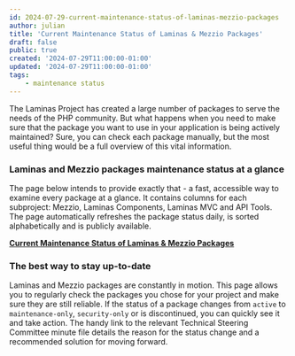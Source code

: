 ```yaml
---
id: 2024-07-29-current-maintenance-status-of-laminas-mezzio-packages
author: julian
title: 'Current Maintenance Status of Laminas & Mezzio Packages'
draft: false
public: true
created: '2024-07-29T11:00:00-01:00'
updated: '2024-07-29T11:00:00-01:00'
tags:
    - maintenance status
---
```


The Laminas Project has created a large number of packages to serve the needs of the PHP community.
But what happens when you need to make sure that the package you want to use in your application is being actively
maintained?
Sure, you can check each package manually, but the most useful thing would be a full overview of this vital
information.

<!--- EXTENDED -->

### Laminas and Mezzio packages maintenance status at a glance

The page below intends to provide exactly that - a fast, accessible way to examine every package at a glance. It
contains columns for each subproject: Mezzio, Laminas Components, Laminas MVC and API Tools. The page automatically
refreshes the package status daily, is sorted alphabetically and is publicly available.

[**Current Maintenance Status of Laminas & Mezzio Packages**](https://getlaminas.org/packages-maintenance-status/)

### The best way to stay up-to-date

Laminas and Mezzio packages are constantly in motion.
This page allows you to regularly check the packages you chose for your project and make sure they are still reliable.
If the status of a package changes from `active` to `maintenance-only`, `security-only` or is discontinued, you can
quickly see it and take action.
The handy link to the relevant Technical Steering Committee minute file details the reason for the status change and a
recommended solution for moving forward.
